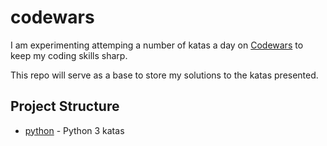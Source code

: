 # codewars

I am experimenting attemping a number of katas a day on [Codewars](http://www.codewars.com/) to keep my coding skills sharp.

This repo will serve as a base to store my solutions to the katas presented.

## Project Structure

- [python](python/) - Python 3 katas
